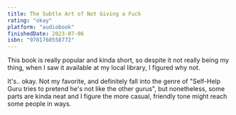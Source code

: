 ```yaml
---
title: The Subtle Art of Not Giving a Fuck
rating: "okay"
platform: "audiobook"
finishedDate: 2023-07-06
isbn: "9781760558772"
---
```


This book is really popular and kinda short, so despite it not really being my thing, when I saw it available at my local library, I figured why not.

It's.. okay. Not my favorite, and definitely fall into the genre of "Self-Help Guru tries to pretend he's not like the other gurus", but nonetheless, some parts are kinda neat and I figure the more casual, friendly tone might reach some people in ways.
